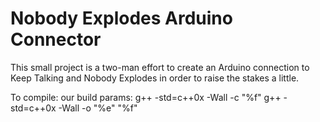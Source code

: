 # Nobody Explodes Arduino Connector
This small project is a two-man effort to create an Arduino connection to Keep Talking and Nobody Explodes in order to raise the stakes a little.


To compile:
our build params:
g++ -std=c++0x -Wall -c "%f"
g++ -std=c++0x -Wall -o "%e" "%f"
